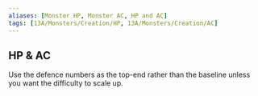 ```yaml
---
aliases: [Monster HP, Monster AC, HP and AC]
tags: [13A/Monsters/Creation/HP, 13A/Monsters/Creation/AC]
---
```


## HP & AC

Use the defence numbers as the top-end rather than the baseline unless you want the difficulty to scale up.